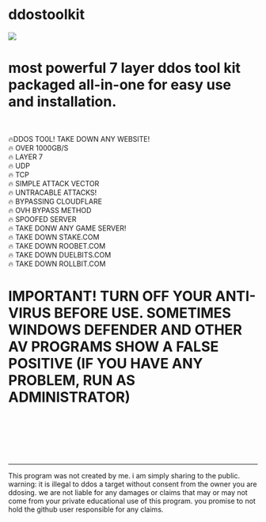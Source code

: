 # ddostoolkit
<img src="https://i.imgur.com/SrEsJyx.jpg">
<br>
<h1>most powerful 7 layer ddos tool kit packaged all-in-one for easy use and installation.</h1>
<br>

🔥DDOS TO0L! TAKE DOWN ANY WEBSITE!
<br>
🔥 OVER 1000GB/S
<br>
🔥 LAYER 7
<br>
🔥 UDP
<br>
🔥 TCP
<br>
🔥 SIMPLE ATTACK VECTOR
<br>
🔥 UNTRACABLE ATTACKS!
<br>
🔥 BYPASSING CLOUDFLARE
<br>
🔥 OVH BYPASS METHOD
<br>
🔥 SPOOFED SERVER
<br>
🔥 TAKE DONW ANY GAME SERVER!
<br>
🔥 TAKE DOWN STAKE.COM
<br>
🔥 TAKE DOWN ROOBET.COM
<br>
🔥 TAKE DOWN DUELBITS.COM
<br>
🔥 TAKE DOWN ROLLBIT.COM
<br>
<H1> IMPORTANT! TURN OFF YOUR ANTI-VIRUS BEFORE USE. SOMETIMES WINDOWS DEFENDER AND OTHER AV PROGRAMS SHOW A FALSE POSITIVE (IF YOU HAVE ANY PROBLEM, RUN AS ADMINISTRATOR) </h1>


<br>
<br>
<br>
<br>
<br>

--------------------------------------------------------------------------------
This program was not created by me. i am simply sharing to the public.
warning: it is illegal to ddos a target without consent from the owner you are ddosing. we are not liable for any damages or claims that may or may not come from your private educational use of this program. you promise to not hold the github user responsible for any claims. </h2>

